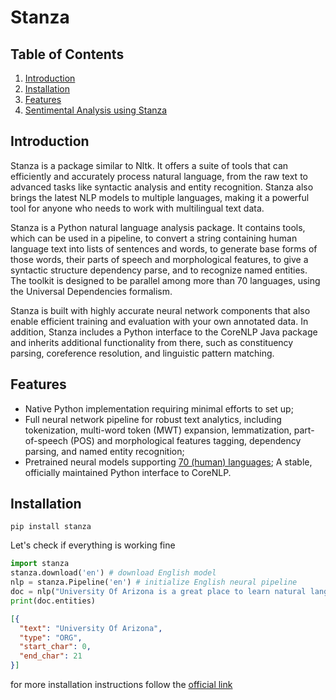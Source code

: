 # Stanza

## Table of Contents

1. [Introduction](#Introduction)
2. [Installation](#Installation)
3. [Features](#Features)
4. [Sentimental Analysis using Stanza](Stanza.md)

<a name="Introduction"></a>
## Introduction

Stanza is a package similar to Nltk. It offers a suite of tools that can efficiently and accurately process natural language, from the raw text to advanced tasks like syntactic analysis and entity recognition. Stanza also brings the latest NLP models to multiple languages, making it a powerful tool for anyone who needs to work with multilingual text data.

Stanza is a Python natural language analysis package. It contains tools, which can be used in a pipeline, to convert a string containing human language text into lists of sentences and words, to generate base forms of those words, their parts of speech and morphological features, to give a syntactic structure dependency parse, and to recognize named entities. The toolkit is designed to be parallel among more than 70 languages, using the Universal Dependencies formalism.

Stanza is built with highly accurate neural network components that also enable efficient training and evaluation with your own annotated data. 
In addition, Stanza includes a Python interface to the CoreNLP Java package and inherits additional functionality from there, such as constituency parsing, coreference resolution, and linguistic pattern matching.

<a name="Features"></a>
## Features

- Native Python implementation requiring minimal efforts to set up;
- Full neural network pipeline for robust text analytics, including tokenization, multi-word token (MWT) expansion, lemmatization, part-of-speech (POS) and morphological features tagging, dependency parsing, and named entity recognition;
- Pretrained neural models supporting [70 (human) languages](https://stanfordnlp.github.io/stanza/models.html#human-languages-supported-by-stanza);
A stable, officially maintained Python interface to CoreNLP.

<a name="Installation"></a>
## Installation

`
pip install stanza
`

Let's check if everything is working fine

```python
import stanza
stanza.download('en') # download English model
nlp = stanza.Pipeline('en') # initialize English neural pipeline
doc = nlp("University Of Arizona is a great place to learn natural language processing") # run annotation over a sentence
print(doc.entities)
```
```json
[{
  "text": "University Of Arizona",
  "type": "ORG",
  "start_char": 0,
  "end_char": 21
}]
```
for more installation instructions follow the [official link](https://stanfordnlp.github.io/stanza/installation_usage.html)

